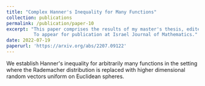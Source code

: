 ```yaml
---
title: "Complex Hanner's Inequality for Many Functions"
collection: publications
permalink: /publication/paper-10
excerpt: "This paper comprises the results of my master's thesis, edited for publication.
          To appear for publication at Israel Journal of Mathematics."
date: 2022-07-19
paperurl: 'https://arxiv.org/abs/2207.09122' 
---
```

We establish Hanner's inequality for arbitrarily many functions in the setting where the Rademacher distribution is replaced with higher dimensional random vectors uniform on Euclidean spheres.